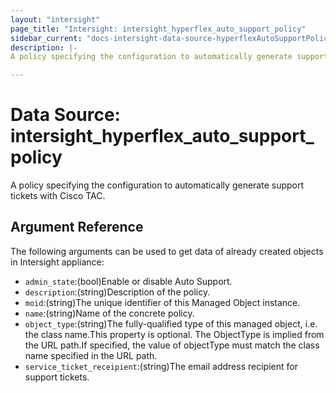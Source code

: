 ```yaml
---
layout: "intersight"
page_title: "Intersight: intersight_hyperflex_auto_support_policy"
sidebar_current: "docs-intersight-data-source-hyperflexAutoSupportPolicy"
description: |-
A policy specifying the configuration to automatically generate support tickets with Cisco TAC.

---
```


# Data Source: intersight_hyperflex_auto_support_policy
A policy specifying the configuration to automatically generate support tickets with Cisco TAC.

## Argument Reference
The following arguments can be used to get data of already created objects in Intersight appliance:
* `admin_state`:(bool)Enable or disable Auto Support.
* `description`:(string)Description of the policy.
* `moid`:(string)The unique identifier of this Managed Object instance.
* `name`:(string)Name of the concrete policy.
* `object_type`:(string)The fully-qualified type of this managed object, i.e. the class name.This property is optional. The ObjectType is implied from the URL path.If specified, the value of objectType must match the class name specified in the URL path.
* `service_ticket_receipient`:(string)The email address recipient for support tickets.
